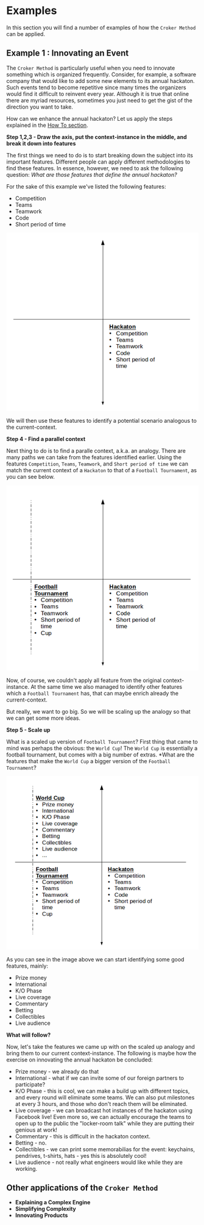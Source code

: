 # Examples

In this section you will find a number of examples of how the ``Croker Method`` can be applied.

## Example 1 : Innovating an Event

The ``Croker Method`` is particularly useful when you need to innovate something which is organized frequently. Consider, for example, a software company that would like to add some new elements to its annual hackaton. Such events tend to become repetitive since many times the organizers would find it difficult to reinvent every year. Although it is true that online there are myriad resources, sometimes you just need to get the gist of the direction you want to take.

How can we enhance the annual hackaton? Let us apply the steps explained in the [How To section](/howto/howto.md).

**Step 1,2,3 - Draw the axis, put the context-instance in the middle, and break it down into features**

The first things we need to do is to start breaking down the subject into its important features. Different people can apply different methodologies to find these features. In essence, however, we need to ask the following question: *What are those features that define the annual hackaton?*

For the sake of this example we've listed the following features:

  * Competition
  * Teams
  * Teamwork
  * Code
  * Short period of time

 ![Step 1,2,3 - Draw the axis, put the context-instance in the middle, and break it down into features][1]

We will then use these features to identify a potential scenario analogous to the current-context.


**Step 4 - Find a parallel context**

Next thing to do is to find a paralle context, a.k.a. an analogy. There are many paths we can take from the features identified earlier. Using the features ``Competition``, ``Teams``, ``Teamwork``, and ``Short period of time`` we can match the current context of a ``Hackaton`` to that of a ``Football Tournament``, as you can see below.

 ![Step 4 - Find a parallel context][2]

Now, of course, we couldn't apply all feature from the original context-instance. At the same time we also managed to identify other features which a ``Football Tournament`` has, that can maybe enrich already the current-context.

But really, we want to go big. So we will be scaling up the analogy so that we can get some more ideas.

**Step 5 - Scale up**

What is a scaled up version of ``Football Tournament``? First thing that came to mind was perhaps the obvious: the ``World Cup``! The ``World Cup`` is essentially a football tournament, but comes with a big number of extras. *What are the features that make the ``World Cup`` a bigger version of the ``Football Tournament``?

 ![Step 5 - Scale up][3]

As you can see in the image above we can start identifying some good features, mainly:

  * Prize money
  * International
  * K/O Phase
  * Live coverage
  * Commentary
  * Betting
  * Collectibles
  * Live audience

**What will follow?**

Now, let's take the features we came up with on the scaled up analogy and bring them to our current context-instance. The following is maybe how the exercise on innovating the annual hackaton be concluded:

  * Prize money - we already do that
  * International - what if we can invite some of our foreign partners to participate?
  * K/O Phase - this is cool, we can make a build up with different topics, and every round will eliminate some teams. We can also put milestones at every 3 hours, and those who don't reach them will be eliminated.
  * Live coverage - we can broadcast hot instances of the hackaton using Facebook live! Even more so, we can actually encourage the teams to open up to the public the "locker-room talk" while they are putting their genious at work!
  * Commentary - this is difficult in the hackaton context.
  * Betting - no.
  * Collectibles - we can print some memorabilias for the event: keychains, pendrives, t-shirts, hats - yes this is absolutely cool!
  * Live audience - not really what engineers would like while they are working.



## Other applications of the ``Croker Method``

  * **Explaining a Complex Engine**
  * **Simplifying Complexity**
  * **Innovating Products**

[1]:examples-hackaton-1.png
[2]:examples-hackaton-2.png
[3]:examples-hackaton-3.png

